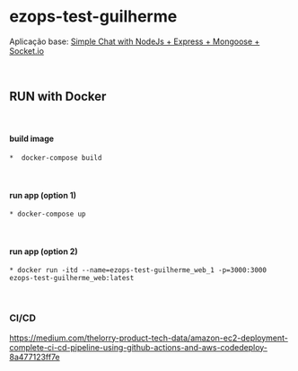 # ezops-test-guilherme

Aplicação base: [Simple Chat with NodeJs + Express + Mongoose + Socket.io](https://betterprogramming.pub/simple-chat-application-in-node-js-using-express-mongoose-and-socket-io-ee62d94f5804)

<br>

## RUN with Docker
<br>

#### build image
    *  docker-compose build
<br>

#### run app (option 1)
    * docker-compose up
<br>

#### run app (option 2)
    * docker run -itd --name=ezops-test-guilherme_web_1 -p=3000:3000 ezops-test-guilherme_web:latest
<br>


### CI/CD
https://medium.com/thelorry-product-tech-data/amazon-ec2-deployment-complete-ci-cd-pipeline-using-github-actions-and-aws-codedeploy-8a477123ff7e
